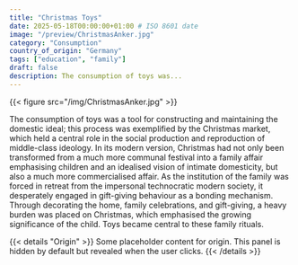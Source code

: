 ```yaml
---
title: "Christmas Toys"
date: 2025-05-18T00:00:00+01:00 # ISO 8601 date
image: "/preview/ChristmasAnker.jpg"
category: "Consumption"
country_of_origin: "Germany"
tags: ["education", "family"]
draft: false
description: The consumption of toys was...
---
```


{{< figure src="/img/ChristmasAnker.jpg" >}}

The consumption of toys was a tool for constructing and maintaining the domestic ideal; this process was exemplified by the Christmas market, which held a central role in the social production and reproduction of middle-class ideology. In its modern version, Christmas had not only been transformed from a much more communal festival into a family affair emphasising children and an idealised vision of intimate domesticity, but also a much more commercialised affair. As the institution of the family was forced in retreat from the impersonal technocratic modern society, it desperately engaged in gift-giving behaviour as a bonding mechanism. Through decorating the home, family celebrations, and gift-giving, a heavy burden was placed on Christmas, which emphasised the growing significance of the child. Toys became central to these family rituals.


{{< details "Origin" >}}
Some placeholder content for origin. This panel is hidden by default but revealed when the user clicks.
{{< /details >}}


